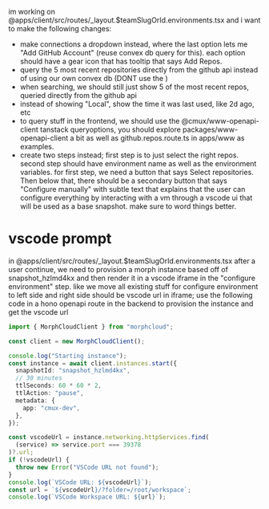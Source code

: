 im working on @apps/client/src/routes/\_layout.$teamSlugOrId.environments.tsx and i want to make the following changes:

- make connections a dropdown instead, where the last option lets me "Add GitHub Account" (reuse convex db query for this). each option should have a gear icon that has tooltip that says Add Repos.
- query the 5 most recent repositories directly from the github api instead of using our own convex db (DONT use the )
- when searching, we should still just show 5 of the most recent repos, queried directly from the github api
- instead of showing "Local", show the time it was last used, like 2d ago, etc
- to query stuff in the frontend, we should use the @cmux/www-openapi-client tanstack queryoptions, you should explore packages/www-openapi-client a bit as well as github.repos.route.ts in apps/www as examples.
- create two steps instead; first step is to just select the right repos. second step should have environment name as well as the environment variables. for first step, we need a button that says Select repositories. Then below that, there should be a secondary button that says "Configure manually" with subtle text that explains that the user can configure everything by interacting with a vm through a vscode ui that will be used as a base snapshot. make sure to word things better.

# vscode prompt

in @apps/client/src/routes/\_layout.$teamSlugOrId.environments.tsx after a user continue, we need to provision a morph instance based off of snapshot_hzlmd4kx and then render it
in a vscode iframe in the "configure environment" step. like we move all existing stuff for configure environment to left side and right side should be vscode url in iframe;
use the following code in a hono openapi route in the backend to provision the instance and get the vscode url

```ts
import { MorphCloudClient } from "morphcloud";

const client = new MorphCloudClient();

console.log("Starting instance");
const instance = await client.instances.start({
  snapshotId: "snapshot_hzlmd4kx",
  // 30 minutes
  ttlSeconds: 60 * 60 * 2,
  ttlAction: "pause",
  metadata: {
    app: "cmux-dev",
  },
});

const vscodeUrl = instance.networking.httpServices.find(
  (service) => service.port === 39378
)?.url;
if (!vscodeUrl) {
  throw new Error("VSCode URL not found");
}
console.log(`VSCode URL: ${vscodeUrl}`);
const url = `${vscodeUrl}/?folder=/root/workspace`;
console.log(`VSCode Workspace URL: ${url}`);
```
